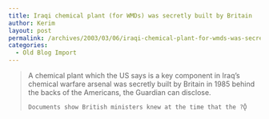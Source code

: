 ```yaml
---
title: Iraqi chemical plant (for WMDs) was secretly built by Britain
author: Kerim
layout: post
permalink: /archives/2003/03/06/iraqi-chemical-plant-for-wmds-was-secretly-built-by-britain/
categories:
  - Old Blog Import
---
```


>   A chemical plant which the US says is a key component in Iraq&#8217;s chemical warfare arsenal was secretly built by Britain in 1985 behind the backs of the Americans, the Guardian can disclose.  
>   
>   
>     Documents show British ministers knew at the time that the ?Ǭ
>   
>   

>   
>  